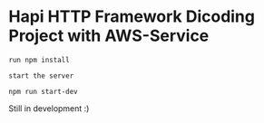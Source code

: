 # Hapi HTTP Framework Dicoding Project with AWS-Service

```
run npm install
```

```
start the server

npm run start-dev

```

Still in development :)
